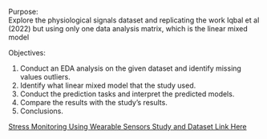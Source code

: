 Purpose:<br>
Explore the physiological signals dataset and replicating the work Iqbal et al (2022) but using only one data analysis matrix, which is the linear mixed model

Objectives:<br>
    
1. Conduct an EDA analysis on the given dataset and identify missing values outliers.<br>
2. Identify what linear mixed model that the study used.<br>
3. Conduct the prediction tasks and interpret the predicted models. <br>
6. Compare the results with the study’s results.<br>
7. Conclusions.<br>

[Stress Monitoring Using Wearable Sensors Study and Dataset Link Here](https://www.mdpi.com/1424-8220/22/21/8135)
